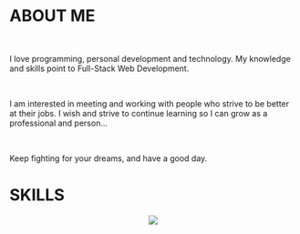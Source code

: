 <h1>ABOUT ME</h1>
    <br>
    <p>I love programming, personal development and technology. My knowledge and skills point to Full-Stack Web Development.</p>
    <br>
    <p>I am interested in meeting and working with people who strive to be better at their jobs. I wish and strive to continue learning so I can grow as a professional and person...</p>
    <br>
    <p>Keep fighting for your dreams, and have a good day.</p>
    <h1>SKILLS</h1>
    <p align="center">
  <a href="https://skillicons.dev">
    <img src="https://skillicons.dev/icons?i=html,css,js,ts,nodejs,expressjs,npm,gulp,babel,pug,tailwindcss,bootstrap,react,vite,nextjs,astro,git,github,docker,mysql,postgres,sqlite,mongodb,figma,vscode,ps,debian,linux,windows" />
  </a>
</p>
